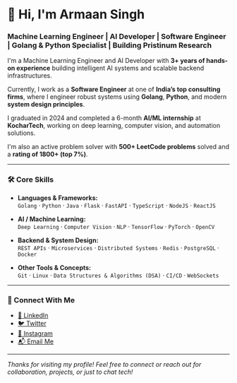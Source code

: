 # 👋 Hi, I'm Armaan Singh

### Machine Learning Engineer | AI Developer | Software Engineer | Golang & Python Specialist | Building Pristinum Research

I'm a Machine Learning Engineer and AI Developer with **3+ years of hands-on experience** building intelligent AI systems and scalable backend infrastructures.

Currently, I work as a **Software Engineer** at one of **India’s top consulting firms**, where I engineer robust systems using **Golang**, **Python**, and modern **system design principles**.

I graduated in 2024 and completed a 6-month **AI/ML internship** at **KocharTech**, working on deep learning, computer vision, and automation solutions.

I'm also an active problem solver with **500+ LeetCode problems** solved and a **rating of 1800+ (top 7%)**.

---

### 🛠️ Core Skills

- **Languages & Frameworks:**  
  `Golang` · `Python` · `Java` · `Flask` · `FastAPI` · `TypeScript` · `NodeJS` · `ReactJS` 
  
- **AI / Machine Learning:**  
  `Deep Learning` · `Computer Vision` · `NLP` · `TensorFlow` · `PyTorch` · `OpenCV`
  
- **Backend & System Design:**  
  `REST APIs` · `Microservices` · `Distributed Systems` · `Redis` · `PostgreSQL` · `Docker`
  
- **Other Tools & Concepts:**  
  `Git` · `Linux` · `Data Structures & Algorithms (DSA)` · `CI/CD` · `WebSockets`

---

### 📱 Connect With Me

- [👔 LinkedIn](https://www.linkedin.com/in/armaanaura)
- [🐦 Twitter](https://twitter.com/armaanaura)
- [📸 Instagram](https://www.instagram.com/armaanaura)
- [📬 Email Me](mailto:armaanaura@outlook.com)

---

_Thanks for visiting my profile! Feel free to connect or reach out for collaboration, projects, or just to chat tech!_
